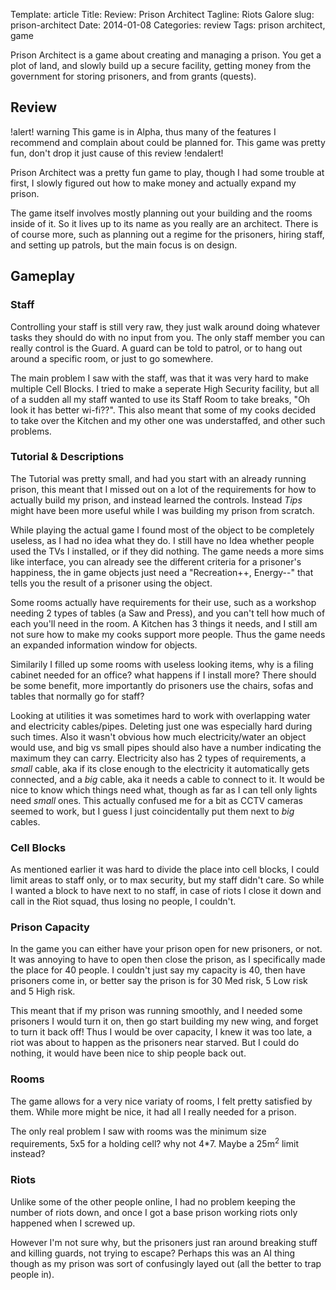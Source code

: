 Template: article
Title: Review: Prison Architect
Tagline: Riots Galore
slug: prison-architect
Date: 2014-01-08
Categories: review
Tags: prison architect, game



Prison Architect is a game about creating and managing a prison. You get a plot of land, and slowly build up a secure facility, getting money from the government for storing prisoners, and from grants (quests).


## Review

!alert! warning
	This game is in Alpha, thus many of the features I recommend and complain about could be planned for.
	This game was pretty fun, don't drop it just cause of this review
!endalert!

Prison Architect was a pretty fun game to play, though I had some trouble at first, I slowly figured out how to make money and actually expand my prison.

The game itself involves mostly planning out your building and the rooms inside of it. So it lives up to its name as you really are an architect. There is of course more, such as planning out a regime for the prisoners, hiring staff, and setting up patrols, but the main focus is on design.



## Gameplay

### Staff

Controlling your staff is still very raw, they just walk around doing whatever tasks they should do with no input from you. The only staff member you can really control is the Guard. A guard can be told to patrol, or to hang out around a specific room, or just to go somewhere.

The main problem I saw with the staff, was that it was very hard to make multiple Cell Blocks. I tried to make a seperate High Security facility, but all of a sudden all my staff wanted to use its Staff Room to take breaks, "Oh look it has better wi-fi??". This also meant that some of my cooks decided to take over the Kitchen and my other one was understaffed, and other such problems.



### Tutorial & Descriptions

The Tutorial was pretty small, and had you start with an already running prison, this meant that I missed out on a lot of the requirements for how to actually build my prison, and instead learned the controls. Instead *Tips* might have been more useful while I was building my prison from scratch.

While playing the actual game I found most of the object to be completely useless, as I had no idea what they do. I still have no Idea whether people used the TVs I installed, or if they did nothing. The game needs a more sims like interface, you can already see the different criteria for a prisoner's happiness, the in game objects just need a "Recreation++, Energy--" that tells you the result of a prisoner using the object.

Some rooms actually have requirements for their use, such as a workshop needing 2 types of tables (a Saw and Press), and you can't tell how much of each you'll need in the room. A Kitchen has 3 things it needs, and I still am not sure how to make my cooks support more people. Thus the game needs an expanded information window for objects.

Similarily I filled up some rooms with useless looking items, why is a filing cabinet needed for an office? what happens if I install more? There should be some benefit, more importantly do prisoners use the chairs, sofas and tables that normally go for staff?


Looking at utilities it was sometimes hard to work with overlapping water and electricity cables/pipes. Deleting just one was especially hard during such times. Also it wasn't obvious how much electricity/water an object would use, and big vs small pipes should also have a number indicating the maximum they can carry. Electricity also has 2 types of requirements, a *small* cable, aka if its close enough to the electricity it automatically gets connected, and a *big* cable, aka it needs a cable to connect to it. It would be nice to know which things need what, though as far as I can tell only lights need *small* ones. This actually confused me for a bit as CCTV cameras seemed to work, but I guess I just coincidentally put them next to *big* cables.



### Cell Blocks

As mentioned earlier it was hard to divide the place into cell blocks, I could limit areas to staff only, or to max security, but my staff didn't care. So while I wanted a block to have next to no staff, in case of riots I close it down and call in the Riot squad, thus losing no people, I couldn't.



### Prison Capacity

In the game you can either have your prison open for new prisoners, or not. It was annoying to have to open then close the prison, as I specifically made the place for 40 people. I couldn't just say my capacity is 40, then have prisoners come in, or better say the prison is for 30 Med risk, 5 Low risk and 5 High risk.

This meant that if my prison was running smoothly, and I needed some prisoners I would turn it on, then go start building my new wing, and forget to turn it back off! Thus I would be over capacity, I knew it was too late, a riot was about to happen as the prisoners near starved. But I could do nothing, it would have been nice to ship people back out.


### Rooms

The game allows for a very nice variaty of rooms, I felt pretty satisfied by them. While more might be nice, it had all I really needed for a prison.

The only real problem I saw with rooms was the minimum size requirements, 5x5 for a holding cell? why not 4*7. Maybe a 25m<sup>2</sup> limit instead?


### Riots

Unlike some of the other people online, I had no problem keeping the number of riots down, and once I got a base prison working riots only happened when I screwed up.

However I'm not sure why, but the prisoners just ran around breaking stuff and killing guards, not trying to escape? Perhaps this was an AI thing though as my prison was sort of confusingly layed out (all the better to trap people in).








